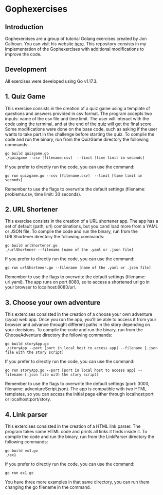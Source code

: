 # Gophexercises
## Introduction
Gophexercises are a group of tutorial Golang exercises created by Jon Calhoun. You can visit his website [here](https://courses.calhoun.io). This repository consists in my implementation of the Gophexercises with additional modifications to improve the code.

## Development
All exercises were developed using Go v1.17.3.

## 1. Quiz Game
This exercise consists in the creation of a quiz game using a template of questions and answers provided in csv format. The program accepts two inputs: name of the csv file and time limit. The user will interact with the code using the terminal, and at the end of the quiz will get the final score. Some modifications were done on the base code, such as asking if the user wants to take part in the challenge before starting the quiz.
To compile the code and run the binary, run from the QuizGame directory the following commands:
```
go build quizgame.go
./quizgame --csv [filename.csv]  --limit [time limit in seconds]
```
If you prefer to directly run the code, you can use the command:
```
go run quizgame.go --csv [filename.csv]  --limit [time limit in seconds]
```
Remember to use the flags to overwrite the default settings (filename: problems.csv, time limit: 30 seconds).

## 2. URL Shortener
This exercise consists in the creation of a URL shortener app. The app has a set of default (path, url) combinations, but you cand load more from a YAML or JSON file. To compile the code and run the binary, run from the URLShortener directory the following commands:
```
go build urlShortener.go
./urlShortener --filename [name of the .yaml or .json file]
```
If you prefer to directly run the code, you can use the command:
```
go run urlShortener.go --filename [name of the .yaml or .json file]
```
Remember to use the flags to overwrite the default settings (filename: url.yaml). The app runs on port 8080, so to access a shortened url go in your browser to localhost:8080/url.

## 3. Choose your own adventure
This extercises consisted in the creation of a choose your own adventure (cyoa) web app. Once you run the app, you'll be able to access it from your browser and advance throught different paths in the story depending on your decisions. To compile the code and run the binary, run from the ChooseAdventure directory the following commands:
```
go build storyApp.go
./storyApp --port [port in local host to access app] --filename [.json file with the story script]
```
If you prefer to directly run the code, you can use the command:
```
go run storyApp.go --port [port in local host to access app] --filename [.json file with the story script]
```
Remember to use the flags to overwrite the default settings (port: 3000, filename: adventureScript.json). The app is compatible with two HTML templates, so you can access the initial page either through localhost:port or localhost:port/story.

## 4. Link parser
This extercises consisted in the creation of a HTML link parser. The program takes some HTML code and prints all links it finds inside it. To compile the code and run the binary, run from the LinkParser directory the following commands:
```
go build ex1.go
./ex1
```
If you prefer to directly run the code, you can use the command:
```
go run ex1.go
```
You have three more examples in that same directory, you can run them changing the go filename in the command.